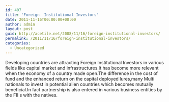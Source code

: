 ```yaml
---
id: 407
title: 'Foreign  Institutional Investors'
date: 2011-11-16T00:00:00+00:00
author: admin
layout: post
guid: http://acetile.net/2008/11/16/foreign-institutional-investors/
permalink: /2011/11/16/foreign-institutional-investors/
categories:
  - Uncategorized
---
```

Developing countries are attracting Foreign Institutional Investors in various fields like capital market and infrastructures.It has become more relevant when the economy of a country made open.The difference in the cost of fund and the enhanced return on the capital deployed lures,many Multi nationals to invest in potential alien countries which becomes mutually beneficial.In fact partnership is also entered in various business entities by the FII s with the natives.